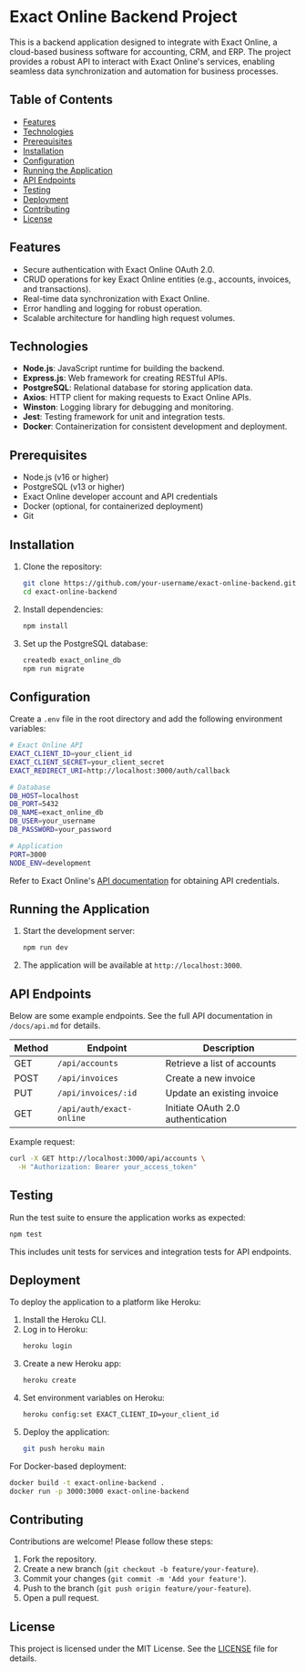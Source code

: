 # Exact Online Backend Project

This is a backend application designed to integrate with Exact Online, a cloud-based business software for accounting, CRM, and ERP. The project provides a robust API to interact with Exact Online's services, enabling seamless data synchronization and automation for business processes.

## Table of Contents
- [Features](#features)
- [Technologies](#technologies)
- [Prerequisites](#prerequisites)
- [Installation](#installation)
- [Configuration](#configuration)
- [Running the Application](#running-the-application)
- [API Endpoints](#api-endpoints)
- [Testing](#testing)
- [Deployment](#deployment)
- [Contributing](#contributing)
- [License](#license)

## Features
- Secure authentication with Exact Online OAuth 2.0.
- CRUD operations for key Exact Online entities (e.g., accounts, invoices, and transactions).
- Real-time data synchronization with Exact Online.
- Error handling and logging for robust operation.
- Scalable architecture for handling high request volumes.

## Technologies
- **Node.js**: JavaScript runtime for building the backend.
- **Express.js**: Web framework for creating RESTful APIs.
- **PostgreSQL**: Relational database for storing application data.
- **Axios**: HTTP client for making requests to Exact Online APIs.
- **Winston**: Logging library for debugging and monitoring.
- **Jest**: Testing framework for unit and integration tests.
- **Docker**: Containerization for consistent development and deployment.

## Prerequisites
- Node.js (v16 or higher)
- PostgreSQL (v13 or higher)
- Exact Online developer account and API credentials
- Docker (optional, for containerized deployment)
- Git

## Installation
1. Clone the repository:
   ```bash
   git clone https://github.com/your-username/exact-online-backend.git
   cd exact-online-backend
   ```

2. Install dependencies:
   ```bash
   npm install
   ```

3. Set up the PostgreSQL database:
   ```bash
   createdb exact_online_db
   npm run migrate
   ```

## Configuration
Create a `.env` file in the root directory and add the following environment variables:

```bash
# Exact Online API
EXACT_CLIENT_ID=your_client_id
EXACT_CLIENT_SECRET=your_client_secret
EXACT_REDIRECT_URI=http://localhost:3000/auth/callback

# Database
DB_HOST=localhost
DB_PORT=5432
DB_NAME=exact_online_db
DB_USER=your_username
DB_PASSWORD=your_password

# Application
PORT=3000
NODE_ENV=development
```

Refer to Exact Online's [API documentation](https://developers.exactonline.com/) for obtaining API credentials.

## Running the Application
1. Start the development server:
   ```bash
   npm run dev
   ```

2. The application will be available at `http://localhost:3000`.

## API Endpoints
Below are some example endpoints. See the full API documentation in `/docs/api.md` for details.

| Method | Endpoint                     | Description                          |
|--------|------------------------------|--------------------------------------|
| GET    | `/api/accounts`              | Retrieve a list of accounts          |
| POST   | `/api/invoices`              | Create a new invoice                 |
| PUT    | `/api/invoices/:id`          | Update an existing invoice           |
| GET    | `/api/auth/exact-online`     | Initiate OAuth 2.0 authentication    |

Example request:
```bash
curl -X GET http://localhost:3000/api/accounts \
  -H "Authorization: Bearer your_access_token"
```

## Testing
Run the test suite to ensure the application works as expected:
```bash
npm test
```

This includes unit tests for services and integration tests for API endpoints.

## Deployment
To deploy the application to a platform like Heroku:
1. Install the Heroku CLI.
2. Log in to Heroku:
   ```bash
   heroku login
   ```
3. Create a new Heroku app:
   ```bash
   heroku create
   ```
4. Set environment variables on Heroku:
   ```bash
   heroku config:set EXACT_CLIENT_ID=your_client_id
   ```
5. Deploy the application:
   ```bash
   git push heroku main
   ```

For Docker-based deployment:
```bash
docker build -t exact-online-backend .
docker run -p 3000:3000 exact-online-backend
```

## Contributing
Contributions are welcome! Please follow these steps:
1. Fork the repository.
2. Create a new branch (`git checkout -b feature/your-feature`).
3. Commit your changes (`git commit -m 'Add your feature'`).
4. Push to the branch (`git push origin feature/your-feature`).
5. Open a pull request.

## License
This project is licensed under the MIT License. See the [LICENSE](./LICENSE) file for details.
